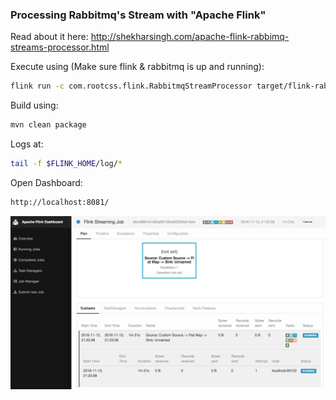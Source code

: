 ### Processing Rabbitmq's Stream with "Apache Flink"
Read about it here: <a href="http://shekharsingh.com/apache-flink-rabbimq-streams-processor.html">http://shekharsingh.com/apache-flink-rabbimq-streams-processor.html</a>


Execute using (Make sure flink & rabbitmq is up and running):
```bash
flink run -c com.rootcss.flink.RabbitmqStreamProcessor target/flink-rabbitmq-0.1.jar
```

Build using:
```bash
mvn clean package
```

Logs at: 
```bash
tail -f $FLINK_HOME/log/*
```

Open Dashboard:
```bash
http://localhost:8081/
```
![alt tag](doc/images/flink_dashboard.png)
